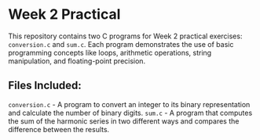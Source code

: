 # Week 2 Practical
This repository contains two C programs for Week 2 practical exercises: `conversion.c` and `sum.c`. Each program demonstrates the use of basic programming concepts like loops, arithmetic operations, string manipulation, and floating-point precision.

## Files Included:
`conversion.c` - A program to convert an integer to its binary representation and calculate the number of binary digits.
`sum.c` - A program that computes the sum of the harmonic series in two different ways and compares the difference between the results.
